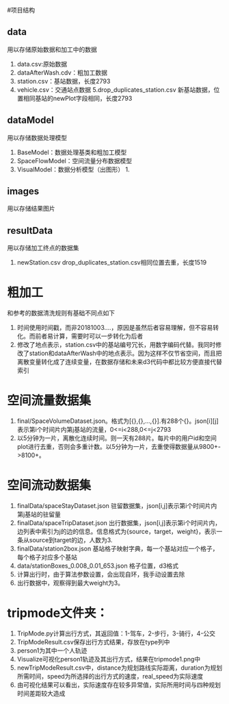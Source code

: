 #项目结构
## data
用以存储原始数据和加工中的数据
1. data.csv:原始数据
2. dataAfterWash.cdv：粗加工数据
3. station.csv：基站数据，长度2793
4. vehicle.csv：交通站点数据
5.drop_duplicates_station.csv 新基站数据，位置相同基站的newPlot字段相同，长度2793
## dataModel
用以存储数据处理模型
1. BaseModel：数据处理基类和粗加工模型
2. SpaceFlowModel：空间流量分布数据模型
3. VisualModel：数据分析模型（出图形）
    1. 
## images
用以存储结果图片
## resultData
用以存储加工终点的数据集
1. newStation.csv drop_duplicates_station.csv相同位置去重，长度1519
# 粗加工
和参考的数据清洗规则有基础不同点如下
1. 时间使用时间戳，而非20181003....，原因是虽然后者容易理解，但不容易转化。而前者易计算，需要时可以一步转化为后者
2. 修改了地点表示，station.csv中的基站编号冗长，用数字编码代替。我同时修改了station和dataAfterWash中的地点表示。因为这样不仅节省空间，而且把离散变量转化成了连续变量，在数据存储和未来d3代码中都比较方便直接代替索引

# 空间流量数据集
1. final/SpaceVolumeDataset.json。格式为[{},{},...,{}].有288个{}。json[i][j]表示第i个时间片内第j基站的流量，0<=i<288,0<=j<2793
2. 以5分钟为一片，离散化连续时间。则一天有288片。每片中的用户id和空间plot进行去重，否则会多重计数。以5分钟为一片，去重使得数据量从9800+->8100+。

# 空间流动数据集
1. finalData/spaceStayDataset.json 驻留数据集，json[i,j]表示第i个时间片内第j基站的驻留量
2. finalData/spaceTripDataset.json 出行数据集，json[i,j]表示第i个时间片内，边列表中索引为j的边的信息。信息格式为{source，target，weight}，表示一条从source到target的边，人数为3.
3. finalData/station2box.json 基站格子映射字典，每一个基站对应一个格子，每个格子对应多个基站
4. data/stationBoxes_0.008_0.01_653.json 格子位置，d3格式
5. 计算出行时，由于算法参数设置，会出现自环，我手动设置去除
6. 出行数据中，观察得到最大weight为3。

# tripmode文件夹：
1. TripMode.py计算出行方式，其返回值：1-驾车，2-步行，3-骑行，4-公交
2. TripModeResult.csv保存出行方式结果，存放在type列中
3. person1为其中一个人轨迹
4. Visualize可视化person1轨迹及其出行方式，结果在tripmode1.png中
5. newTripModeResult.csv中，distance为规划路线实际距离，duration为规划所需时间，speed为所选择的出行方式的速度，real_speed为实际速度
6. 由可视化结果可以看出，实际速度存在较多异常值，实际所用时间与四种规划时间差距较大造成